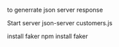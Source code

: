 to generrate json server response

Start server
json-server customers.js

install faker
npm install faker
